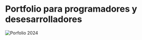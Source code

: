 # Portfolio para programadores y desesarrolladores

![Porfolio 2024](https://github.com/Sirio2022/Astro-Portfolio/assets/105917953/1c140231-3dc0-4d13-b720-1a1522922309)
